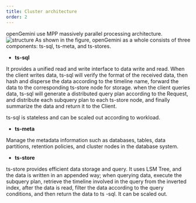 ```yaml
---
title: Cluster architecture
order: 2
---
```

openGemini use MPP massively parallel processing architecture.  
![structure](https://foruda.gitee.com/images/1682675209590994535/58ceef69_1024705.png)
As shown in the figure, openGemini as a whole consists of three components: ts-sql, ts-meta, and ts-stores.

- **ts-sql**

It provides a unified read and write interface to data write and read. When the client writes data, ts-sql will verify the format of the received data, then hash and disperse the data according to the timeline name, forward the data to the corresponding ts-store node for storage. when the client queries data, ts-sql will generate a distributed query plan according to the Request, and distribute each subquery plan to each ts-store node, and finally summarize the data and return it to the Client.

ts-sql is stateless and can be scaled out according to workload.

- **ts-meta**

Manage the metadata information such as databases, tables, data partitions, retention policies, and cluster nodes in the database system.

- **ts-store**

ts-store provides efficient data storage and query. It uses LSM Tree, and the data is written in an appended way; when querying data, execute the subquery plan, retrieve the timeline involved in the query from the inverted index, after the data is read, filter the data according to the query conditions, and then return the data to ts -sql. It can be scaled out.

